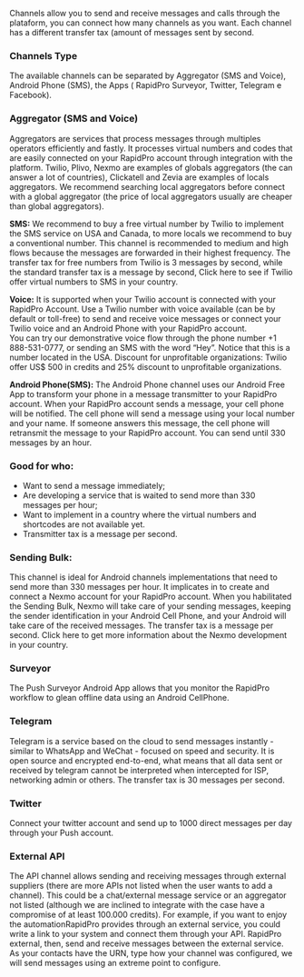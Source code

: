 <p> Channels allow you to send and receive messages and calls through the plataform, you can connect how many channels as you want. Each channel has a different transfer tax (amount of messages sent by second.</p>

### Channels Type
<p>The available channels can be separated by Aggregator (SMS and Voice), Android Phone (SMS), the Apps (  RapidPro Surveyor, Twitter, Telegram e Facebook).  

### Aggregator (SMS and Voice)
 <p>Aggregators are services that process messages through multiples operators efficiently and fastly. It processes virtual numbers and codes that are easily connected on your RapidPro account through integration with the platform. Twilio, Plivo, Nexmo are examples of globals aggregators (the can answer a lot of countries), Clickatell and Zevia are examples of locals aggregators. We recommend searching local aggregators before connect with a global aggregator (the price of local aggregators usually are cheaper than global aggregators).</p>

**SMS:** We recommend to buy a free virtual number by Twilio to implement the SMS service on USA and Canada, to more locals we recommend to buy a conventional number. This channel is recommended to medium and high flows because the messages are forwarded in their highest frequency. The transfer tax for free numbers from Twilio is 3 messages by second, while the standard transfer tax is a message by second, Click here to see if Twilio offer virtual numbers to SMS in your country.

**Voice:** It is supported when your Twilio account is connected with your RapidPro Account. Use a Twilio number with voice available (can be by default or toll-free) to send and receive voice messages or connect your Twilio voice and an Android Phone with your RapidPro account. 			
You can try our demonstrative voice flow through the phone number +1 888-531-0777, or sending an SMS with the word “Hey”. Notice that this is a number located in the USA. 
Discount for unprofitable organizations: Twilio offer US$ 500 in credits and 25% discount to unprofitable organizations.

**Android Phone(SMS):** The Android Phone channel uses our Android Free App to transform your phone in a message transmitter to your RapidPro account. When your RapidPro account sends a message, your cell phone will be notified. The cell phone will send a message using your local number and your name. If someone answers this message, the cell phone will retransmit the message to your RapidPro account. You can send until 330 messages by an hour. 

### Good for who:
- Want to send a message immediately;
- Are developing a service that is waited to send more than 330 messages per hour;
- Want to implement in a country where the virtual numbers and shortcodes are not available yet.
- Transmitter tax is a message per second.

### Sending Bulk:
This channel is ideal for Android channels implementations that need to send more than 330 messages per hour. It implicates in to create and connect a Nexmo account for your RapidPro account. When you habilitated the Sending Bulk, Nexmo will take care of your sending messages, keeping the sender identification in your Android Cell Phone, and your Android will take care of the received messages. The transfer tax is a message per second. Click here to get more information about the Nexmo development in your country.

### Surveyor
The Push Surveyor Android App allows that you monitor the RapidPro workflow to glean offline data using an Android CellPhone.

### Telegram
Telegram is a service based on the cloud to send messages instantly - similar to WhatsApp and WeChat - focused on speed and security. It is open source and encrypted end-to-end, what means that all data sent or received by telegram cannot be interpreted when intercepted for ISP, networking admin or others. The transfer tax is 30 messages per second.

### Twitter
Connect your twitter account and send up to 1000 direct messages per day through your Push account.

### External API
The API channel allows sending and receiving messages through external suppliers (there are more APIs not listed when the user wants to add a channel). This could be a chat/external message service or an aggregator not listed (although we are inclined to integrate with the case have a compromise of at least 100.000 credits). 
For example, if you want to enjoy the automationRapidPro provides through an external service, you could write a link to your system and connect them through your API. RapidPro external, then, send and receive messages between the external service.
As your contacts have the URN, type how your channel was configured, we will send messages using an extreme point to configure.
